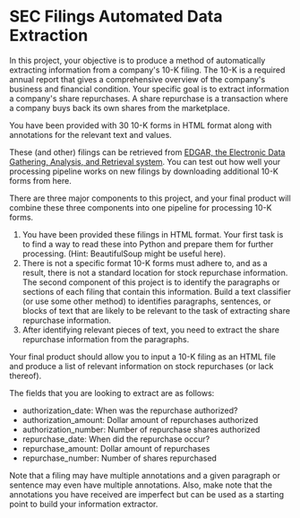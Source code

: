 # SEC Filings Automated Data Extraction

In this project, your objective is to produce a method of automatically extracting information from a company's 10-K filing. The 10-K is a required annual report that gives a comprehensive overview of the company's business and financial condition. Your specific goal is to extract information a company's share repurchases. A share repurchase is a transaction where a company buys back its own shares from the marketplace.

You have been provided with 30 10-K forms in HTML format along with annotations for the relevant text and values.

These (and other) filings can be retrieved from [EDGAR, the Electronic Data Gathering, Analysis, and Retrieval system](https://www.sec.gov/edgar/search-and-access). You can test out how well your processing pipeline works on new filings by downloading additional 10-K forms from here.

There are three major components to this project, and your final product will combine these three components into one pipeline for processing 10-K forms.

1. You have been provided these filings in HTML format. Your first task is to find a way to read these into Python and prepare them for further processing. (Hint: BeautifulSoup might be useful here).
2. There is not a specific format 10-K forms must adhere to, and as a result, there is not a standard location for stock repurchase information. The second component of this project is to identify the paragraphs or sections of each filing that contain this information. Build a text classifier (or use some other method) to identifies paragraphs, sentences, or blocks of text that are likely to be relevant to the task of extracting share repurchase information.
3. After identifying relevant pieces of text, you need to extract the share repurchase information from the paragraphs.

Your final product should allow you to input a 10-K filing as an HTML file and produce a list of relevant information on stock repurchases (or lack thereof).

The fields that you are looking to extract are as follows:
* authorization_date: When was the repurchase authorized?
* authorization_amount: Dollar amount of repurchases authorized
* authorization_number: Number of repurchase shares authorized
* repurchase_date: When did the repurchase occur?
* repurchase_amount: Dollar amount of repurchases
* repurchase_number: Number of shares repurchased

Note that a filing may have multiple annotations and a given paragraph or sentence may even have multiple annotations. Also, make note that the annotations you have received are imperfect but can be used as a starting point to build your information extractor.